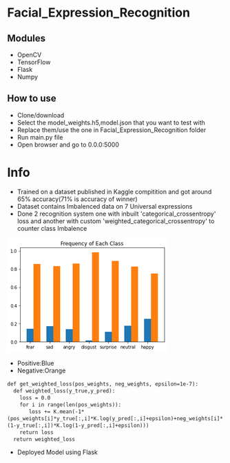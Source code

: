 # Facial_Expression_Recognition
## Modules
- OpenCV
- TensorFlow
- Flask
- Numpy
## How to use
- Clone/download
- Select the model_weights.h5,model.json that you want to test with
- Replace them/use the one in Facial_Expression_Recognition folder
- Run main.py file
- Open browser and go to 0.0.0:5000
# Info
- Trained on a dataset published in Kaggle compitition and got around 65% accuracy(71% is accuracy of winner)
- Dataset contains Imbalenced data on 7 Universal expressions
- Done 2 recognition system one with inbuilt 'categorical_crossentropy' loss and another with custom 'weighted_categorical_crossentropy' to counter class Imbalence
<img src='ClassFrequency.png' alt='frequency_graph'>

- Positive:Blue
- Negative:Orange

```
def get_weighted_loss(pos_weights, neg_weights, epsilon=1e-7):
  def weighted_loss(y_true,y_pred):
    loss = 0.0
    for i in range(len(pos_weights)):
       loss += K.mean(-1*(pos_weights[i]*y_true[:,i]*K.log(y_pred[:,i]+epsilon)+neg_weights[i]*(1-y_true[:,i])*K.log(1-y_pred[:,i]+epsilon)))
    return loss
  return weighted_loss
```
- Deployed Model using Flask
